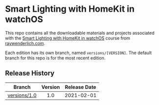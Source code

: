 # Smart Lighting with HomeKit in watchOS

This repo contains all the downloadable materials and projects associated with the [Smart Lighting with HomeKit in watchOS](https://www.raywenderlich.com/20088887-smart-lighting-with-homekit-in-watchos) course from [raywenderlich.com](https://www.raywenderlich.com).

Each edition has its own branch, named `versions/[VERSION]`. The default branch for this repo is for the most recent edition.

## Release History

| Branch                                                                                  | Version | Release Date |
| --------------------------------------------------------------------------------------- |:-------:|:------------:|
| [versions/1.0](https://github.com/raywenderlich/video-lhkw-materials/tree/versions/1.0) | 1.0     | 2021-02-01   |
